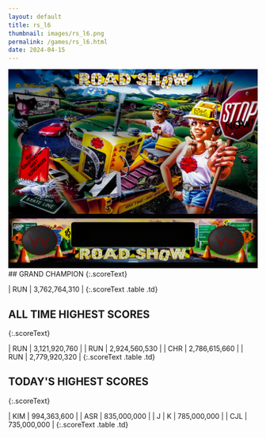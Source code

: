 ```yaml
---
layout: default
title: rs_l6
thumbnail: images/rs_l6.png
permalink: /games/rs_l6.html
date: 2024-04-15
---
```


<img src="../images/rs_l6.png" class="gameThumbnail img-fluid mx-auto align-middle">
## GRAND CHAMPION
{:.scoreText}

| RUN | 3,762,764,310 | 
{:.scoreText .table .td}

## ALL TIME HIGHEST SCORES
{:.scoreText}

| RUN | 3,121,920,760 | 
| RUN | 2,924,560,530 | 
| CHR | 2,786,615,660 | 
| RUN | 2,779,920,320 | 
{:.scoreText .table .td}

## TODAY'S HIGHEST SCORES
{:.scoreText}

| KIM | 994,363,600 | 
| ASR | 835,000,000 | 
| J | K | 785,000,000 | 
| CJL | 735,000,000 | 
{:.scoreText .table .td}

